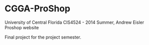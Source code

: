 CGGA-ProShop
============
University of Central Florida
CIS4524 - 2014 Summer, Andrew Eisler Proshop website

Final project for the project semester.